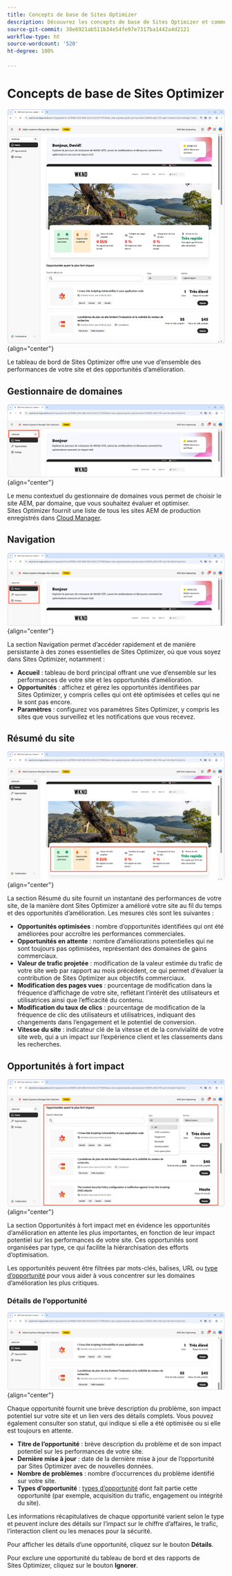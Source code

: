 ```yaml
---
title: Concepts de base de Sites Optimizer
description: Découvrez les concepts de base de Sites Optimizer et comment y naviguer.
source-git-commit: 38e6921ab511b34e54fe97e7317ba1442a4d2121
workflow-type: ht
source-wordcount: '520'
ht-degree: 100%

---
```



# Concepts de base de Sites Optimizer

![Accueil de Sites Optimizer](./assets/basics/hero.png){align="center"}

Le tableau de bord de Sites Optimizer offre une vue d’ensemble des performances de votre site et des opportunités d’amélioration.

## Gestionnaire de domaines

![Gestionnaire de domaines de Sites Optimizer](./assets/basics/domain-manager.png){align="center"}

Le menu contextuel du gestionnaire de domaines vous permet de choisir le site AEM, par domaine, que vous souhaitez évaluer et optimiser. Sites Optimizer fournit une liste de tous les sites AEM de production enregistrés dans [Cloud Manager](https://experienceleague.adobe.com/fr/docs/experience-manager-cloud-service/content/implementing/using-cloud-manager/edge-delivery-sites/add-edge-delivery-site).

## Navigation

![Navigation dans Sites Optimizer](./assets/basics/navigation.png){align="center"}

La section Navigation permet d’accéder rapidement et de manière persistante à des zones essentielles de Sites Optimizer, où que vous soyez dans Sites Optimizer, notamment :

* **Accueil** : tableau de bord principal offrant une vue d’ensemble sur les performances de votre site et les opportunités d’amélioration.
* **Opportunités** : affichez et gérez les opportunités identifiées par Sites Optimizer, y compris celles qui ont été optimisées et celles qui ne le sont pas encore.
* **Paramètres** : configurez vos paramètres Sites Optimizer, y compris les sites que vous surveillez et les notifications que vous recevez.

## Résumé du site

![Résumé du site de Sites Optimizer](./assets/basics/site-summary.png){align="center"}

La section Résumé du site fournit un instantané des performances de votre site, de la manière dont Sites Optimizer a amélioré votre site au fil du temps et des opportunités d’amélioration. Les mesures clés sont les suivantes :

* **Opportunités optimisées** : nombre d’opportunités identifiées qui ont été améliorées pour accroître les performances commerciales.
* **Opportunités en attente** : nombre d’améliorations potentielles qui ne sont toujours pas optimisées, représentant des domaines de gains commerciaux.
* **Valeur de trafic projetée** : modification de la valeur estimée du trafic de votre site web par rapport au mois précédent, ce qui permet d’évaluer la contribution de Sites Optimizer aux objectifs commerciaux.
* **Modification des pages vues** : pourcentage de modification dans la fréquence d’affichage de votre site, reflétant l’intérêt des utilisateurs et utilisatrices ainsi que l’efficacité du contenu.
* **Modification du taux de clics** : pourcentage de modification de la fréquence de clic des utilisateurs et utilisatrices, indiquant des changements dans l’engagement et le potentiel de conversion.
* **Vitesse du site** : indicateur clé de la vitesse et de la convivialité de votre site web, qui a un impact sur l’expérience client et les classements dans les recherches.

## Opportunités à fort impact

![Opportunités à fort impact de Sites Optimizer](./assets/basics/high-impact-opportunities.png){align="center"}

La section Opportunités à fort impact met en évidence les opportunités d’amélioration en attente les plus importantes, en fonction de leur impact potentiel sur les performances de votre site. Ces opportunités sont organisées par type, ce qui facilite la hiérarchisation des efforts d’optimisation.

Les opportunités peuvent être filtrées par mots-clés, balises, URL ou [type d’opportunité](../opportunity-types/overview.md) pour vous aider à vous concentrer sur les domaines d’amélioration les plus critiques.

### Détails de l’opportunité

![Opportunité à fort impact de Sites Optimizer](./assets/basics/high-impact-opportunity-details.png){align="center"}

Chaque opportunité fournit une brève description du problème, son impact potentiel sur votre site et un lien vers des détails complets. Vous pouvez également consulter son statut, qui indique si elle a été optimisée ou si elle est toujours en attente.

* **Titre de l’opportunité** : brève description du problème et de son impact potentiel sur les performances de votre site.
* **Dernière mise à jour** : date de la dernière mise à jour de l’opportunité par Sites Optimizer avec de nouvelles données.
* **Nombre de problèmes** : nombre d’occurrences du problème identifié sur votre site.
* **Types d’opportunité** : [types d’opportunité](../opportunity-types/overview.md) dont fait partie cette opportunité (par exemple, acquisition du trafic, engagement ou intégrité du site).

Les informations récapitulatives de chaque opportunité varient selon le type et peuvent inclure des détails sur l’impact sur le chiffre d’affaires, le trafic, l’interaction client ou les menaces pour la sécurité.

Pour afficher les détails d’une opportunité, cliquez sur le bouton **Détails**.

Pour exclure une opportunité du tableau de bord et des rapports de Sites Optimizer, cliquez sur le bouton **Ignorer**.
